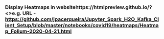 ### Display Heatmaps in websitehttps://htmlpreview.github.io/?<<URL>>e.g. URL -  https://github.com/jpacerqueira/Jupyter_Spark_H2O_Kafka_Client_Setup/blob/master/notebooks/covid19/heatmaps/Heatmap_Folium-2020-04-21.html